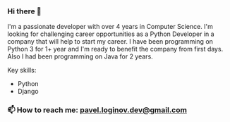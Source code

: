 ### Hi there 👋

I'm a passionate developer with over 4 years in Computer Science. I'm looking for challenging career opportunities as a Python Developer in a company that will help to start my career.
I have been programming on Python 3 for 1+ year and I'm ready to benefit the company from first days. Also I had been programming on Java for 2 years.

Key skills:
* Python
* Django

### 📫 How to reach me: pavel.loginov.dev@gmail.com

<!--
**pavel-loginov-dev/pavel-loginov-dev** is a ✨ _special_ ✨ repository because its `README.md` (this file) appears on your GitHub profile.

Here are some ideas to get you started:

- 🔭 I’m currently working on ...
- 🌱 I’m currently learning ...
- 👯 I’m looking to collaborate on ...
- 🤔 I’m looking for help with ...
- 💬 Ask me about ...
- 📫 How to reach me: ...
- 😄 Pronouns: ...
- ⚡ Fun fact: ...
-->
